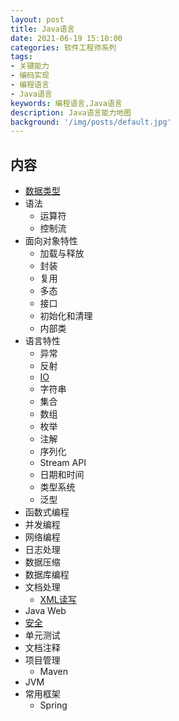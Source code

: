 ```yaml
---
layout: post
title: Java语言
date: 2021-06-19 15:10:00
categories: 软件工程师系列
tags:
- 关键能力
- 编码实现
- 编程语言
- Java语言
keywords: 编程语言,Java语言
description: Java语言能力地图
background: '/img/posts/default.jpg'
---
```


## 内容

- [数据类型]({{site.url}}/%E8%BD%AF%E4%BB%B6%E5%B7%A5%E7%A8%8B%E5%B8%88%E7%B3%BB%E5%88%97/2021/06/19/java-data-type/)
- 语法
  - 运算符
  - 控制流
- 面向对象特性
  - 加载与释放
  - 封装
  - 复用
  - 多态
  - 接口
  - 初始化和清理
  - 内部类
- 语言特性
  - 异常
  - 反射
  - [IO]({{site.url}}/%E8%BD%AF%E4%BB%B6%E5%B7%A5%E7%A8%8B%E5%B8%88%E7%B3%BB%E5%88%97/2021/06/19/java-io/)
  - 字符串
  - 集合
  - 数组
  - 枚举
  - 注解
  - 序列化
  - Stream API
  - 日期和时间
  - 类型系统
  - 泛型
- 函数式编程
- 并发编程
- 网络编程
- 日志处理
- 数据压缩
- 数据库编程
- 文档处理
  - [XML读写]({{site.url}}/%E8%BD%AF%E4%BB%B6%E5%B7%A5%E7%A8%8B%E5%B8%88%E7%B3%BB%E5%88%97/2021/06/19/java-xml/)
- Java Web
- [安全]({{site.url}}/%E8%BD%AF%E4%BB%B6%E5%B7%A5%E7%A8%8B%E5%B8%88%E7%B3%BB%E5%88%97/2021/06/19/java-security/)
- 单元测试
- 文档注释
- 项目管理
  - Maven
- JVM
- 常用框架
  - Spring
